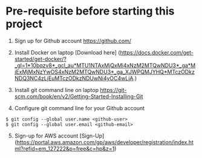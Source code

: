 # Pre-requisite before starting this project

1. Sign up for Github account https://github.com/

2. Install Docker on laptop [Download here] (https://docs.docker.com/get-started/get-docker/?_gl=1*10bqzv8*_gcl_au*MTU1NTAxMjQxMi4xNzM2MTQwNDU3*_ga*MjExMjMxNzYwOS4xNzM2MTQwNDU3*_ga_XJWPQMJYHQ*MTczODkzNDQ3NC4zLjEuMTczODkzNDUwNi4yOC4wLjA.)


3. ⁠Install git command line on laptop https://git-scm.com/book/en/v2/Getting-Started-Installing-Git

4. Configure git command line for your Github account
```
$ git config --global user.name <github-user>
$ git config --global user.email <github-email>
```
5. Sign-up for AWS account 
[Sign-Up] (https://portal.aws.amazon.com/gp/aws/developer/registration/index.html?refid=em_127222&p=free&c=hp&z=1)
